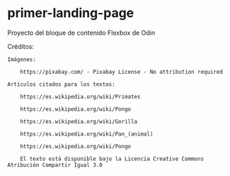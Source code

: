 # primer-landing-page
Proyecto del bloque de contenido Flexbox de Odin

Créditos:

    Imágenes: 
    
        https://pixabay.com/ - Pixabay License - No attribution required

    Artículos citados para los textos:

        https://es.wikipedia.org/wiki/Primates

        https://es.wikipedia.org/wiki/Pongo

        https://es.wikipedia.org/wiki/Gorilla

        https://es.wikipedia.org/wiki/Pan_(animal)

        https://es.wikipedia.org/wiki/Pongo

        El texto está disponible bajo la Licencia Creative Commons Atribución Compartir Igual 3.0